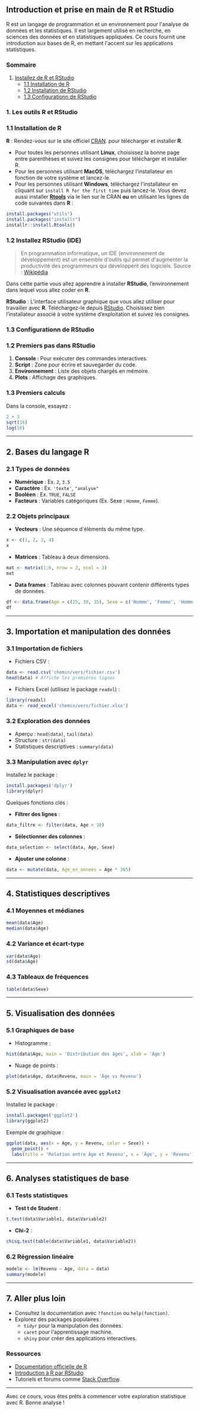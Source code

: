 ## Introduction et prise en main de R et RStudio

R est un langage de programmation et un environnement pour l'analyse de données et les statistiques. Il est largement utilisé en recherche, en sciences des données et en statistiques appliquées. Ce cours fournit une introduction aux bases de R, en mettant l'accent sur les applications statistiques.

### Sommaire

1. [Installez de R et RStudio](#1-installez-de-r-et-rstudio)
   - [1.1 Installation de R](#11-installation-de-r)
   - [1.2 Installation de RStudio](#12-installation-de-rstudio)
   - [1.3 Configurationn de RStudio](#13-configuration-de-rstudio)

### 1. Les outils R et RStudio

### 1.1 Installation de R

**R** : Rendez-vous sur le site officiel [CRAN](https://cran.r-project.org/). pour télécharger et installer **R**.

- Pour toutes les personnes utilisant **Linux**, choisissez la bonne page entre parenthèses et suivez les consignes pour télécharger et installer R.
- Pour les personnes utilisant **MacOS**, téléchargez l’installateur en fonction de votre système et lancez-le.
- Pour les personnes utilisant **Windows**, téléchargez l’installateur en cliquant sur `install R for the first time` puis lancez-le. Vous devez aussi installer [**Rtools**](https://cran.r-project.org/)  via le lien sur le CRAN **ou** en utilisant les lignes de code suivantes dans **R** : 

```r
install.packages("utils")
install.packages("installr")
installr::install.Rtools()
```

### 1.2 Installez RStudio (IDE)

> En programmation informatique, un IDE (environnement de développement) est un ensemble d'outils qui permet d'augmenter la productivité des programmeurs qui développent des logiciels. 
> Source : [Wikipédia](https://fr.wikipedia.org/wiki/Environnement_de_d%C3%A9veloppement)

Dans cette partie vous allez apprendre à installer **RStudio**, l’environnement dans lequel vous allez coder en **R**.

**RStudio** : L'interface utilisateur graphique que vous allez utiliser pour travailler avec **R**. Téléchargez-le depuis [RStudio](https://posit.co/download/rstudio-desktop/). Choisissez bien l’installateur associé à votre système d’exploitation et suivez les consignes.


### 1.3 Configurationn de RStudio
















### 1.2 Premiers pas dans RStudio
1. **Console** : Pour exécuter des commandes interactives.
2. **Script** : Zone pour écrire et sauvegarder du code.
3. **Environnement** : Liste des objets chargés en mémoire.
4. **Plots** : Affichage des graphiques.

### 1.3 Premiers calculs
Dans la console, essayez :
```r
2 + 3
sqrt(16)
log(10)
```

---

## 2. Bases du langage R

### 2.1 Types de données
- **Numérique** : Ex. `2`, `3.5`
- **Caractère** : Ex. `'texte'`, `"analyse"`
- **Booléen** : Ex. `TRUE`, `FALSE`
- **Facteurs** : Variables catégoriques (Ex. Sexe : `Homme`, `Femme`).

### 2.2 Objets principaux
- **Vecteurs** : Une séquence d'éléments du même type.
```r
x <- c(1, 2, 3, 4)
x
```
- **Matrices** : Tableau à deux dimensions.
```r
mat <- matrix(1:6, nrow = 2, ncol = 3)
mat
```
- **Data frames** : Tableau avec colonnes pouvant contenir différents types de données.
```r
df <- data.frame(Age = c(25, 30, 35), Sexe = c('Homme', 'Femme', 'Homme'))
df
```

---

## 3. Importation et manipulation des données

### 3.1 Importation de fichiers
- Fichiers CSV :
```r
data <- read.csv('chemin/vers/fichier.csv')
head(data) # Affiche les premières lignes
```
- Fichiers Excel (utilisez le package `readxl`) :
```r
library(readxl)
data <- read_excel('chemin/vers/fichier.xlsx')
```

### 3.2 Exploration des données
- Aperçu : `head(data)`, `tail(data)`
- Structure : `str(data)`
- Statistiques descriptives : `summary(data)`

### 3.3 Manipulation avec `dplyr`
Installez le package :
```r
install.packages('dplyr')
library(dplyr)
```
Quelques fonctions clés :
- **Filtrer des lignes** :
```r
data_filtre <- filter(data, Age > 30)
```
- **Sélectionner des colonnes** :
```r
data_selection <- select(data, Age, Sexe)
```
- **Ajouter une colonne** :
```r
data <- mutate(data, Age_en_annees = Age * 365)
```

---

## 4. Statistiques descriptives

### 4.1 Moyennes et médianes
```r
mean(data$Age)
median(data$Age)
```

### 4.2 Variance et écart-type
```r
var(data$Age)
sd(data$Age)
```

### 4.3 Tableaux de fréquences
```r
table(data$Sexe)
```

---

## 5. Visualisation des données

### 5.1 Graphiques de base
- Histogramme :
```r
hist(data$Age, main = 'Distribution des âges', xlab = 'Âge')
```
- Nuage de points :
```r
plot(data$Age, data$Revenu, main = 'Âge vs Revenu')
```

### 5.2 Visualisation avancée avec `ggplot2`
Installez le package :
```r
install.packages('ggplot2')
library(ggplot2)
```
Exemple de graphique :
```r
ggplot(data, aes(x = Age, y = Revenu, color = Sexe)) +
  geom_point() +
  labs(title = 'Relation entre Âge et Revenu', x = 'Âge', y = 'Revenu')
```

---

## 6. Analyses statistiques de base

### 6.1 Tests statistiques
- **Test t de Student** :
```r
t.test(data$Variable1, data$Variable2)
```
- **Chi-2** :
```r
chisq.test(table(data$Variable1, data$Variable2))
```

### 6.2 Régression linéaire
```r
modele <- lm(Revenu ~ Age, data = data)
summary(modele)
```

---

## 7. Aller plus loin
- Consultez la documentation avec `?fonction` ou `help(fonction)`.
- Explorez des packages populaires :
  - `tidyr` pour la manipulation des données.
  - `caret` pour l'apprentissage machine.
  - `shiny` pour créer des applications interactives.

### Ressources
- [Documentation officielle de R](https://cran.r-project.org/manuals.html)
- [Introduction à R par RStudio](https://posit.co/resources/)
- Tutoriels et forums comme [Stack Overflow](https://stackoverflow.com/).

---

Avec ce cours, vous êtes prêts à commencer votre exploration statistique avec R. Bonne analyse !

